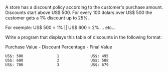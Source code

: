 A store has a discount policy according to the customer's purchase amount. Discounts start above US$ 500. For every 100 dolars over US$ 500 the customer gets a 1% discount up to 25%.

For exemple: US$ 500 = 1% || US$ 600 = 2% ... etc...

Write a program that displays this table of discounts in the following format: 

Purchase Value - Discount Percentage - Final Value

    US$: 500               1              US$: 495  
    US$: 600               2              US$: 588  
    US$: 700               3              US$: 679 